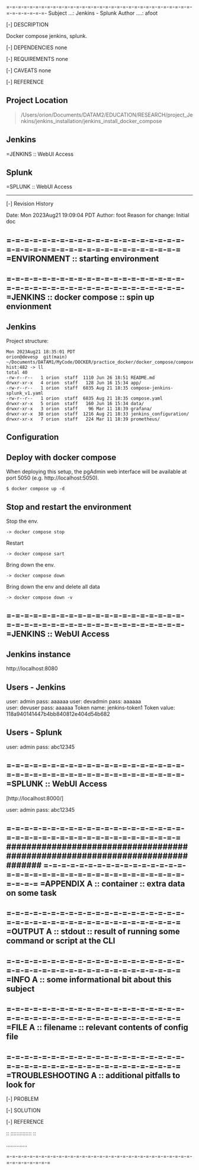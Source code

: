 =-=-=-=-=-=-=-=-=-=-=-=-=-=-=-=-=-=-=-=-=-=-=-=-=-=-=-=-=-=-=-=-=-=-=-=-=-=-=-
Subject ...: Jenkins - Splunk
Author ....: afoot

[-] DESCRIPTION

Docker compose jenkins, splunk.

[-] DEPENDENCIES
none

[-] REQUIREMENTS
none

[-] CAVEATS
none

[-] REFERENCE

## Project Location
> /Users/orion/Documents/DATAM2/EDUCATION/RESEARCH/project_Jenkins/jenkins_installation/jenkins_install_docker_compose

## Jenkins

=JENKINS :: WebUI Access

## Splunk

=SPLUNK :: WebUI Access

-------------------------------------------------------------------------------
[-] Revision History

Date: Mon 2023Aug21 19:09:04 PDT
Author: foot
Reason for change: Initial doc

=-=-=-=-=-=-=-=-=-=-=-=-=-=-=-=-=-=-=-=-=-=-=-=-=-=-=-=-=-=-=-=-=-=-=-=-=-=-=-=
=ENVIRONMENT :: starting environment
---

=-=-=-=-=-=-=-=-=-=-=-=-=-=-=-=-=-=-=-=-=-=-=-=-=-=-=-=-=-=-=-=-=-=-=-=-=-=-=-=-
=JENKINS :: docker compose :: spin up envionment
---

## Jenkins 

Project structure:
```
Mon 2023Aug21 18:35:01 PDT
orion@devesp  git(main)
~/Documents/DATAM1/MyCode/DOCKER/practice_docker/docker_compose/compose_jenkins
hist:482 -> ll
total 40
-rw-r--r--   1 orion  staff  1110 Jun 26 18:51 README.md
drwxr-xr-x   4 orion  staff   128 Jun 16 15:34 app/
-rw-r--r--   1 orion  staff  6835 Aug 21 18:35 compose-jenkins-splunk_v1.yaml
-rw-r--r--   1 orion  staff  6835 Aug 21 18:35 compose.yaml
drwxr-xr-x   5 orion  staff   160 Jun 16 15:34 data/
drwxr-xr-x   3 orion  staff    96 Mar 11 18:39 grafana/
drwxr-xr-x  38 orion  staff  1216 Aug 21 18:33 jenkins_configuration/
drwxr-xr-x   7 orion  staff   224 Mar 11 18:39 prometheus/
```

## Configuration

## Deploy with docker compose
When deploying this setup, the pgAdmin web interface will be available at port 5050 (e.g. http://localhost:5050).  

```
$ docker compose up -d
```

## Stop and restart the environment

Stop the env.
```
-> docker compose stop
```
Restart
```
-> docker compose sart
```

Bring down the env.
```
-> docker compose down
```
Bring down the env and delete all data
```
-> docker compose down -v
```

=-=-=-=-=-=-=-=-=-=-=-=-=-=-=-=-=-=-=-=-=-=-=-=-=-=-=-=-=-=-=-=-=-=-=-=-=-=-=-=-
=JENKINS :: WebUI Access
---

## Jenkins instance

  http://localhost:8080

## Users - Jenkins

user: admin
  pass: aaaaaa
user: devadmin
  pass: aaaaaa  
user: devuser
  pass: aaaaaa
  Token name: jenkins-token1
  Token value: 118a940141447b4bb840812e404d54b682

## Users - Splunk

user: admin
  pass: abc12345

=-=-=-=-=-=-=-=-=-=-=-=-=-=-=-=-=-=-=-=-=-=-=-=-=-=-=-=-=-=-=-=-=-=-=-=-=-=-=-=-
=SPLUNK :: WebUI Access
---

[http://localhost:8000/]

user: admin
pass: abc12345

=-=-=-=-=-=-=-=-=-=-=-=-=-=-=-=-=-=-=-=-=-=-=-=-=-=-=-=-=-=-=-=-=-=-=-=-=-=-=-=
###############################################################################
=-=-=-=-=-=-=-=-=-=-=-=-=-=-=-=-=-=-=-=-=-=-=-=-=-=-=-=-=-=-=-=-=-=-=-=-=-=-=-=
=APPENDIX A :: container :: extra data on some task
---

=-=-=-=-=-=-=-=-=-=-=-=-=-=-=-=-=-=-=-=-=-=-=-=-=-=-=-=-=-=-=-=-=-=-=-=-=-=-=-=
=OUTPUT A :: stdout :: result of running some command or script at the CLI
---

=-=-=-=-=-=-=-=-=-=-=-=-=-=-=-=-=-=-=-=-=-=-=-=-=-=-=-=-=-=-=-=-=-=-=-=-=-=-=-=
=INFO A :: some informational bit about this subject
---

=-=-=-=-=-=-=-=-=-=-=-=-=-=-=-=-=-=-=-=-=-=-=-=-=-=-=-=-=-=-=-=-=-=-=-=-=-=-=-=
=FILE A :: filename :: relevant contents of config file
---

=-=-=-=-=-=-=-=-=-=-=-=-=-=-=-=-=-=-=-=-=-=-=-=-=-=-=-=-=-=-=-=-=-=-=-=-=-=-=-=
=TROUBLESHOOTING A :: additional pitfalls to look for
---

[-] PROBLEM

[-] SOLUTION

[-] REFERENCE

::
::::::::::::::
::

..............

=-=-=-=-=-=-=-=-=-=-=-=-=-=-=-=-=-=-=-=-=-=-=-=-=-=-=-=-=-=-=-=-=-=-=-=-=-=-=-=

